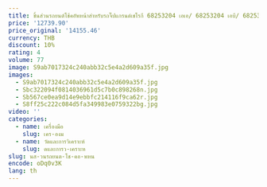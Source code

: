 ```yaml
---
title: ชิ้นส่วนรถยนต์โช้คอัพหน้าสําหรับรถจี๊ปแกรนด์เชโรกี 68253204 เอเอ/ 68253204 เอบี/ 68253204 โฆษณา/ 68243208 เอเอ/ 68243208 เอบี/ 68243208 โฆษณา
price: '12739.90'
price_original: '14155.46'
currency: THB
discount: 10%
rating: 4
volume: 77
image: S9ab7017324c240abb32c5e4a2d609a35f.jpg
images:
  - S9ab7017324c240abb32c5e4a2d609a35f.jpg
  - Sbc322094f0814036961d5c7b0c898268n.jpg
  - Sb567ce0ea9d14e9ebbfc214116f9ca62r.jpg
  - S8ff25c222c084d5fa349983e0759322bg.jpg
video: ''
categories:
  - name: เครื่องมือ
    slug: เคร-องม
  - name: วัดและการวิเคราะห์
    slug: ดและการว-เคราะห
slug: นส-วนรถยนต-โช-คอ-พหน
encode: oDq0v3K
lang: th
---
```

  